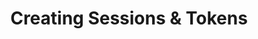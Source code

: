 ---
class: 'video-api'
title: 'Creating Sessions & Tokens'
youtube: 'Sx_-Xa1Qss0'
order: 2
length: 422
---